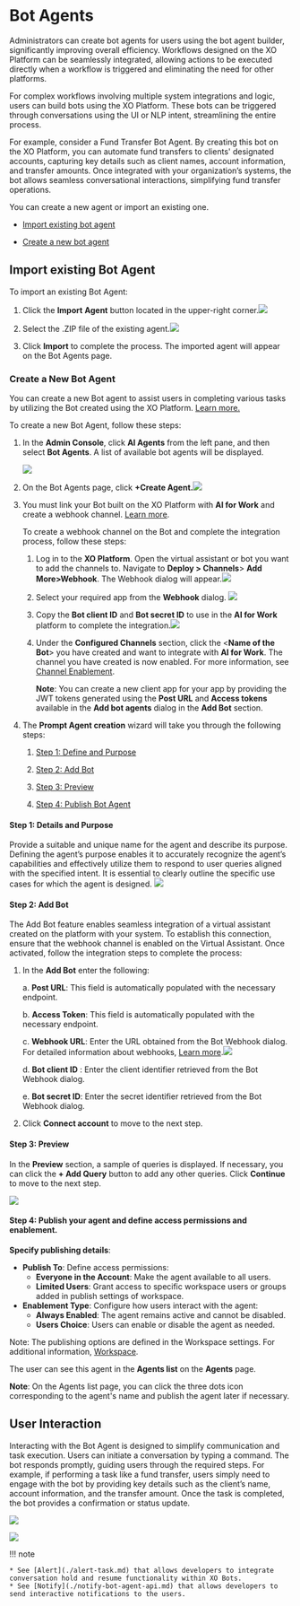 # Bot Agents

Administrators can create bot agents for users using the bot agent builder, significantly improving overall efficiency. Workflows designed on the XO Platform can be seamlessly integrated, allowing actions to be executed directly when a workflow is triggered and eliminating the need for other platforms.

For complex workflows involving multiple system integrations and logic, users can build bots using the XO Platform. These bots can be triggered through conversations using the UI or NLP intent, streamlining the entire process.

For example, consider a Fund Transfer Bot Agent. By creating this bot on the XO Platform, you can automate fund transfers to clients' designated accounts, capturing key details such as client names, account information, and transfer amounts. Once integrated with your organization’s systems, the bot allows seamless conversational interactions, simplifying fund transfer operations.

You can create a new agent or import an existing one.

-   [Import existing bot agent](#import-existing-bot-agent)

-   [Create a new bot agent](#create-a-new-bot-agent)

## Import existing Bot Agent

To import an existing Bot Agent:

1.  Click the **Import** **Agent** button located in the upper-right
    corner.![](images/import_bot.png)

2.  Select the .ZIP file of the existing
    agent.![](images/import_bot-agent.png)

3.  Click **Import** to complete the process. The imported agent will appear on
    the Bot Agents page.

### Create a New Bot Agent

You can create a new Bot agent to assist users in completing various tasks by
utilizing the Bot created using the XO Platform. [Learn
more.](https://docs.kore.ai/xo/getting-started/building-a-virtual-assistant/)

To create a new Bot Agent, follow these steps:

1.  In the **Admin Console**, click **AI Agents** from the left pane, and then
    select **Bot Agents**. A list of available bot agents will be displayed.

    ![](images/bot-agent.png)

2.  On the Bot Agents page, click **+Create
    Agent.![](images/create-agent.png)**

3.  You must link your Bot built on the XO Platform with **AI for Work** and
    create a webhook channel. [Learn
    more](https://docs.kore.ai/xo/channels/add-webhook-channel/?h=webhook).
    
    To create a webhook channel on the Bot and
    complete the integration process, follow these steps:

    1.  Log in to the **XO Platform**. Open the virtual assistant or bot you
        want to add the channels to. Navigate to **Deploy \> Channels**\> **Add
        More\>Webhook**. The Webhook dialog will
        appear.![](images/webhook.png)

    2.  Select your required app from the **Webhook** dialog.
        ![](images/webhook_select_app.png)

    3.  Copy the **Bot client ID** and **Bot secret ID** to use in the **AI for
        Work** platform to complete the
        integration.![](images/webhook_botID.png)

    4.  Under the **Configured Channels** section, click the <**Name of the Bot**> you have created and want to integrate with **AI for Work**. The channel you have created is now enabled. For more information, see
        [Channel
        Enablement](https://developer.kore.ai/docs/bots/channel-enablement/adding-channels-to-your-bot/).

        **Note**: You can create a new client app for your app by providing the
        JWT tokens generated using the **Post URL** and **Access tokens**
        available in the **Add bot agents** dialog in the **Add Bot** section.

4. The **Prompt Agent creation** wizard will take you through the following
    steps:

    1.  [Step 1: Define and Purpose](#details)

    2.  [Step 2: Add Bot](#bot)

    3.  [Step 3: Preview](#preview)

    4.  [Step 4: Publish Bot Agent](#publish)

#### Step 1: Details and Purpose

Provide a suitable and unique name for the agent and describe its purpose. Defining the agent’s purpose enables it to accurately recognize the agent’s capabilities and effectively utilize them to respond to user queries aligned with the specified intent. It is essential to clearly outline the specific use cases for which the agent is designed.
![](images/detail-purpose.png)

#### Step 2: Add Bot 

The Add Bot feature enables seamless integration of a virtual assistant created
on the platform with your system. To establish this connection, ensure
that the webhook channel is enabled on the Virtual Assistant. Once
activated, follow the integration steps to complete the process:

1. In the **Add Bot** enter the following:
     
     a. **Post URL**: This field is automatically populated with the necessary endpoint.

     b. **Access Token**: This field is automatically populated with the necessary endpoint.

     c. **Webhook URL**: Enter the URL obtained from the Bot Webhook dialog. For detailed information about webhooks, [Learn more](https://docs.kore.ai/xo/channels/add-webhook-channel/?h=webhook).![](images/add-bot.png)

     d. **Bot client ID** : Enter the client identifier retrieved from the Bot Webhook dialog.

     e. **Bot secret ID**: Enter the secret identifier retrieved from the Bot Webhook dialog.

2. Click **Connect account** to move to the next step.

#### Step 3: Preview

In the **Preview** section, a sample of queries is displayed. If necessary, you
can click the **+ Add Query** button to add any other queries. Click
**Continue** to move to the next step.

![](images/preview_bot.png)

#### Step 4: Publish your agent and define access permissions and enablement.

**Specify publishing details**:

* **Publish To**: Define access permissions:
    * **Everyone in the Account**: Make the agent available to all users.
    * **Limited Users**: Grant access to specific workspace users or groups added in publish settings of workspace.
* **Enablement Type**: Configure how users interact with the agent:
    * **Always Enabled**: The agent remains active and cannot be disabled.
    * **Users Choice**: Users can enable or disable the agent as needed.

Note: The publishing options are defined in the Workspace settings. For additional information, [Workspace](../Administration/workspace.md).

The user can see this agent in the **Agents list** on the **Agents** page.

**Note**: On the Agents list page, you can click the three dots icon
corresponding to the agent's name and publish the agent later if necessary.

## User Interaction

Interacting with the Bot Agent is designed to simplify communication and task
execution. Users can initiate a conversation by typing a command. The bot
responds promptly, guiding users through the required steps. For example, if
performing a task like a fund transfer, users simply need to engage with the bot
by providing key details such as the client’s name, account information, and the
transfer amount. Once the task is completed, the bot provides a confirmation or
status update.

![](images/user-interaction_1.png)

![](images/user-interaction_2.png)

!!! note

    * See [Alert](./alert-task.md) that allows developers to integrate conversation hold and resume functionality within XO Bots.
    * See [Notify](./notify-bot-agent-api.md) that allows developers to send interactive notifications to the users.
